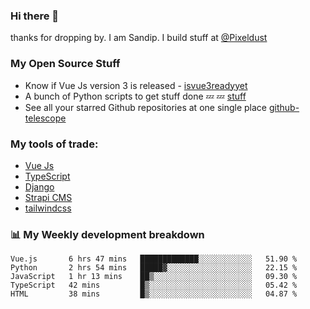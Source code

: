 ### Hi there 👋

thanks for dropping by.
I am Sandip. I build stuff at [@Pixeldust](github.com/pixeldust-in/)

###  **My Open Source Stuff**

 - Know if Vue Js version 3 is released -  [isvue3readyyet](https://github.com/sandiprb/isvue3readyyet)
 - A bunch of Python scripts to get stuff done 💤 💤 [stuff](https://github.com/sandiprb/stuff)
 - See all your starred Github repositories at one single place [github-telescope](https://github.com/sandiprb/github-telescope)



###  **My tools of trade:**
 - [Vue Js](https://github.com/vuejs/vue/)
 - [TypeScript](https://github.com/microsoft/TypeScript)
 - [Django](github.com/django/django)
 - [Strapi CMS](github.com/strapi/strapi)
 - [tailwindcss](https://github.com/tailwindlabs/tailwindcss)


###  📊 **My Weekly development breakdown**
<!--START_SECTION:waka-->
```text
Vue.js       6 hrs 47 mins   █████████████░░░░░░░░░░░░   51.90 % 
Python       2 hrs 54 mins   █████▓░░░░░░░░░░░░░░░░░░░   22.15 % 
JavaScript   1 hr 13 mins    ██▒░░░░░░░░░░░░░░░░░░░░░░   09.30 % 
TypeScript   42 mins         █▒░░░░░░░░░░░░░░░░░░░░░░░   05.42 % 
HTML         38 mins         █▒░░░░░░░░░░░░░░░░░░░░░░░   04.87 % 
```
<!--END_SECTION:waka-->
